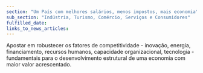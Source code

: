 ```yaml
---
section: "Um País com melhores salários, menos impostos, mais economia"
sub_section: "Indústria, Turismo, Comércio, Serviços e Consumidores"
fulfilled_date:
links_to_news_articles:
---
```


Apostar em robustecer os fatores de competitividade - inovação, energia, financiamento, recursos humanos, capacidade organizacional, tecnologia - fundamentais para o desenvolvimento estrutural de uma economia com maior valor acrescentado.